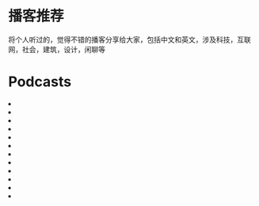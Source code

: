 # 播客推荐

将个人听过的，觉得不错的播客分享给大家，包括中文和英文，涉及科技，互联网，社会，建筑，设计，闲聊等

# Podcasts

  <li>
  </li>
  <li>
  </li>
  <li>
  </li>
  <li>
  </li>
  <li>
  </li>
  <li>
  </li>
  <li>
  </li>
  <li>
  </li>
  <li>
  </li>
  <li>
  </li>
  <li>
  </li>
  <li>
  </li>
